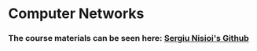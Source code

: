 # Computer Networks

### The course materials can be seen here: [Sergiu Nisioi's Github](https://github.com/senisioi/computer-networks) 